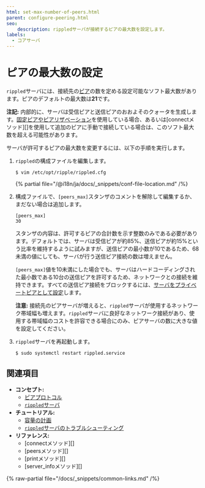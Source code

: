 ```yaml
---
html: set-max-number-of-peers.html
parent: configure-peering.html
seo:
    description: rippledサーバが接続するピアの最大数を設定します。
labels:
  - コアサーバ
---
```

# ピアの最大数の設定

`rippled`サーバには、接続先の[ピア](../../../concepts/networks-and-servers/peer-protocol.md)の数を定める設定可能なソフト最大数があります。ピアのデフォルトの最大数は**21**です。

**注記:** 内部的に、サーバは受信ピアと送信ピアのおおよそのクォータを生成します。[固定ピアやピアリザベーション](../../../concepts/networks-and-servers/peer-protocol.md#固定ピアとピアリザベーション)を使用している場合、あるいは[connectメソッド][]を使用して追加のピアに手動で接続している場合は、このソフト最大数を超える可能性があります。

サーバが許可するピアの最大数を変更するには、以下の手順を実行します。

1. `rippled`の構成ファイルを編集します。

    ```
    $ vim /etc/opt/ripple/rippled.cfg
    ```

   {% partial file="/@i18n/ja/docs/_snippets/conf-file-location.md" /%}

2. 構成ファイルで、`[peers_max]`スタンザのコメントを解除して編集するか、まだない場合は追加します。

    ```
    [peers_max]
    30
    ```

   スタンザの内容は、許可するピアの合計数を示す整数のみである必要があります。デフォルトでは、サーバは受信ピアが約85%、送信ピアが約15%という比率を維持するように試みますが、送信ピアの最小数が10であるため、68未満の値にしても、サーバが行う送信ピア接続の数は増えません。

   `[peers_max]`値を10未満にした場合でも、サーバはハードコーディングされた最小数である10台の送信ピアを許可するため、ネットワークとの接続を維持できます。すべての送信ピア接続をブロックするには、[サーバをプライベートピアとして設定](../server-modes/run-rippled-as-a-validator.md#プロキシを使用した接続)します。

   **注意:** 接続先のピアサーバが増えると、`rippled`サーバが使用するネットワーク帯域幅も増えます。`rippled`サーバに良好なネットワーク接続があり、使用する帯域幅のコストを許容できる場合にのみ、ピアサーバの数に大きな値を設定してください。

3. `rippled`サーバを再起動します。

    ```
    $ sudo systemctl restart rippled.service
    ```


## 関連項目

- **コンセプト:**
  - [ピアプロトコル](../../../concepts/networks-and-servers/peer-protocol.md)
  - [`rippled`サーバ](../../../concepts/networks-and-servers/index.md)
- **チュートリアル:**
  - [容量の計画](../../installation/capacity-planning.md)
  - [`rippled`サーバのトラブルシューティング](../../troubleshooting/index.md)
- **リファレンス:**
  - [connectメソッド][]
  - [peersメソッド][]
  - [printメソッド][]
  - [server_infoメソッド][]

{% raw-partial file="/docs/_snippets/common-links.md" /%}
